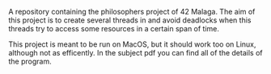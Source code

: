 A repository containing the philosophers project of 42 Malaga. The aim of this project is to create several threads in and avoid deadlocks when this threads try to access some resources in a certain span of time.

This project is meant to be run on MacOS, but it should work too on Linux, although not as efficently. In the subject pdf you can find all of the details of the program.
